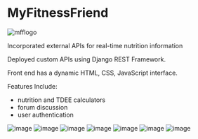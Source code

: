 # MyFitnessFriend
![mfflogo](https://github.com/user-attachments/assets/47dacfec-3b6e-43ac-90f5-6a5797f1c1e4)

Incorporated external APIs for real-time nutrition information 

Deployed custom APIs using Django REST Framework.

Front end has a dynamic HTML, CSS, JavaScript interface.

Features Include:
- nutrition and TDEE calculators
- forum discussion
-  user authentication




  



![image](https://github.com/user-attachments/assets/3fffd960-4afb-4c9e-8be0-baec48b56f9d)
![image](https://github.com/user-attachments/assets/c66674c2-e3a2-4b68-979a-2f351ec5df0c)
![image](https://github.com/user-attachments/assets/b3ad1517-ce31-4adc-a8ea-de5801c0d1f1)
![image](https://github.com/user-attachments/assets/6dad7801-ff4e-4c9f-9836-266faf9178fd)
![image](https://github.com/user-attachments/assets/212c3d2e-ff28-49fa-9867-ecf614e58cd5)
![image](https://github.com/user-attachments/assets/2f99e894-749c-402c-90e9-8c4290bbfa85)
![image](https://github.com/user-attachments/assets/51a40bc9-af8e-4d54-8460-c898aa5fe565)





